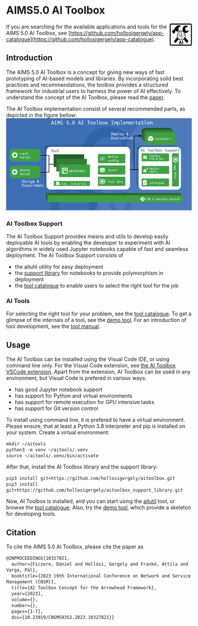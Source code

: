 # AIMS5.0 AI Toolbox

<img align="right" width="60" height="60" src="icon.png">
  
If you are searching for the available applications and tools for the AIMS 5.0 AI Toolbox, see [https://github.com/hollosigergely/app-catalogue](https://github.com/hollosigergely/app-catalogue).

## Introduction
The AIMS 5.0 AI Toolbox is a concept for giving new ways of fast prototyping of AI-based models and libraries. By incorporating solid best practices and recommendations, the toolbox provides a structured framework for industrial users to harness the power of AI effectively. To understand the concept of the AI Toolbox, please read the [paper](doc/NOMS2024.pdf).

The AI Toolbox implementation consist of several recommended parts, as depicted in the figure bellow:
![rfwf](./doc/images/aitoolbox-implementation.png)

### AI Toolbox Support
The AI Toolbox Support provides means and utils to develop easily deployable AI tools by enabling the developer to experiment with AI algorithms in widely used Jupyter notebooks capable of fast and seamless deployment. The AI Toolbox Support consists of

 * the aitutil utility for easy deployment
 * the [support library](https://github.com/hollosigergely/aitoolbox_support_library) for notebooks to provide polymorphism in deployment
 * the [tool catalogue](https://github.com/hollosigergely/app-catalogue) to enable users to select the right tool for the job


### AI Tools
For selecting the right tool for your problem, see the [tool catalogue](https://github.com/hollosigergely/app-catalogue). To get a glimpse of the internals of a tool, see the [demo tool](https://github.com/hollosigergely/demo-tool). For an introduction of tool development, see the [tool manual](doc/tools.md).

## Usage
The AI Toolbox can be installed using the Visual Code IDE, or using command line only. For the Visual Code extension, see [the AI Toolbox VSCode extension](). Apart from the extension, AI Toolbox can be used in any environment, but Visual Code is prefered in various ways:

 * has good Jupyter notebook support
 * has support for Python and virtual environments
 * has support for remote execution for GPU intensive tasks
 * has support for Git version control

To install using command line, it is prefered to have a virtual environment. Please ensure, that at least a Python 3.8 interpreter and pip is installed on your system. Create a virtual environment:
```
mkdir ~/aitools
python3 -m venv ~/aitools/.venv
source ~/aitools/.venv/bin/activate
```

After that, install the AI Toolbox library and the support library:
```
pip3 install git+https://github.com/hollosigergely/aitoolbox.git
pip3 install git+https://github.com/hollosigergely/aitoolbox_support_library.git
```

Now, AI Toolbox is installed, and you can start using the [aitutil](doc/aitutil.md) tool, or browse the [tool catalogue](https://github.com/hollosigergely/app-catalogue). Also, try the 
[demo tool](https://github.com/hollosigergely/demo-tool), which provide a skeleton for developing tools.

## Citation
To cite the AIMS 5.0 AI Toolbox, please cite the paper as
```
@INPROCEEDINGS{10327821,
  author={Ficzere, Dániel and Hollósi, Gergely and Frankó, Attila and Varga, Pál},
  booktitle={2023 19th International Conference on Network and Service Management (CNSM)}, 
  title={AI Toolbox Concept for the Arrowhead Framework}, 
  year={2023},
  volume={},
  number={},
  pages={1-7},
  doi={10.23919/CNSM59352.2023.10327821}}

```
